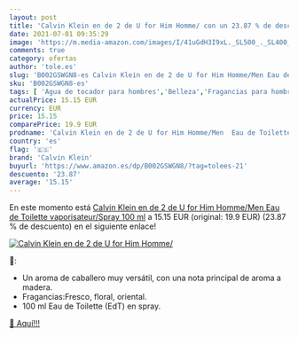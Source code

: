 ```yaml
---
layout: post
title: 'Calvin Klein en de 2 de U for Him Homme/ con un 23.87 % de descuento'
date: 2021-07-01 09:35:29
image: 'https://m.media-amazon.com/images/I/41uGdH3I9xL._SL500_._SL400_.jpg'
comments: true
category: ofertas
author: 'tole.es'
slug: 'B002GSWGN8-es Calvin Klein en de 2 de U for Him Homme/Men Eau de...'
sku: 'B002GSWGN8-es'
tags: [ 'Agua de tocador para hombres','Belleza','Fragancias para hombres','Perfumes y fragancias','calvin klein','de','eau','toilette', ]
actualPrice: 15.15 EUR
currency: EUR
price: 15.15
comparePrice: 19.9 EUR
prodname: 'Calvin Klein en de 2 de U for Him Homme/Men  Eau de Toilette  vaporisateur/Spray  100 ml'
country: 'es'
flag: '🇪🇸'
brand: 'Calvin Klein'
buyurl: 'https://www.amazon.es/dp/B002GSWGN8/?tag=tolees-21'
descuento: '23.87'
average: '15.15'
---
```


En este momento está [Calvin Klein en de 2 de U for Him Homme/Men  Eau de Toilette  vaporisateur/Spray  100 ml](https://www.amazon.es/dp/B002GSWGN8/?tag=tolees-21) a 15.15 EUR (original: 19.9 EUR) (23.87 %  de descuento) en el siguiente enlace!

[![Calvin Klein en de 2 de U for Him Homme/](https://m.media-amazon.com/images/I/41uGdH3I9xL._SL500_._SL400_.jpg)](https://www.amazon.es/dp/B002GSWGN8/?tag=tolees-21)

🔎:

- Un aroma de caballero muy versátil, con una nota principal de aroma a madera.
- Fragancias:Fresco, floral, oriental.
- 100 ml Eau de Toilette (EdT) en spray.

[🛒 Aquí!!!](https://www.amazon.es/dp/B002GSWGN8/?tag=tolees-21)
